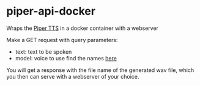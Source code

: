 # piper-api-docker

Wraps the [Piper TTS](https://github.com/rhasspy/piper) in a docker container with a webserver

Make a GET request with query parameters:

- text: text to be spoken
- model: voice to use find the names [here](https://rhasspy.github.io/piper-samples/)

You will get a response with the file name of the generated wav file, which you then can serve with a webserver of your choice.
